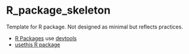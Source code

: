 # R_package_skeleton

Template for R package. Not designed as minimal but reflects practices.


- [R Packages](https://r-pkgs.org) use [devtools](https://devtools.r-lib.org/)
- [usethis R package](https://github.com/r-lib/usethis)

